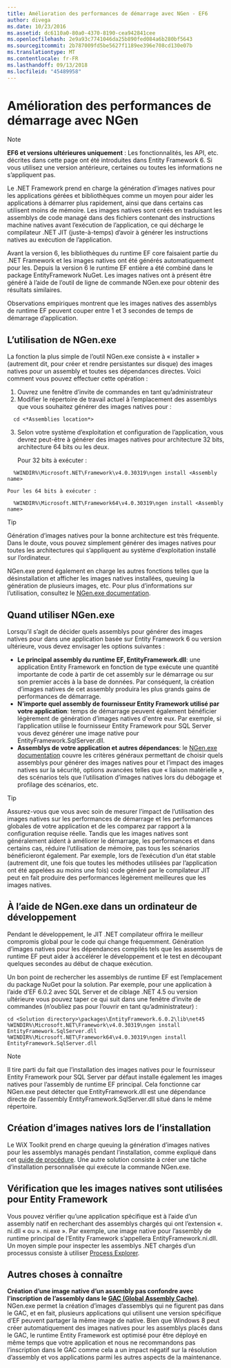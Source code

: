 ```yaml
---
title: Amélioration des performances de démarrage avec NGen - EF6
author: divega
ms.date: 10/23/2016
ms.assetid: dc6110a0-80a0-4370-8190-cea942841cee
ms.openlocfilehash: 2e9a93c7741046da25b890fed084a6b280bf5643
ms.sourcegitcommit: 2b787009fd5be5627f1189ee396e708cd130e07b
ms.translationtype: MT
ms.contentlocale: fr-FR
ms.lasthandoff: 09/13/2018
ms.locfileid: "45489958"
---
```

# <a name="improving-startup-performance-with-ngen"></a>Amélioration des performances de démarrage avec NGen
> [!NOTE]
> **EF6 et versions ultérieures uniquement** : Les fonctionnalités, les API, etc. décrites dans cette page ont été introduites dans Entity Framework 6. Si vous utilisez une version antérieure, certaines ou toutes les informations ne s’appliquent pas.  

Le .NET Framework prend en charge la génération d’images natives pour les applications gérées et bibliothèques comme un moyen pour aider les applications à démarrer plus rapidement, ainsi que dans certains cas utilisent moins de mémoire. Les images natives sont créés en traduisant les assemblys de code managé dans des fichiers contenant des instructions machine natives avant l’exécution de l’application, ce qui décharge le compilateur .NET JIT (juste-à-temps) d’avoir à générer les instructions natives au exécution de l’application.  

Avant la version 6, les bibliothèques du runtime EF core faisaient partie du .NET Framework et les images natives ont été générés automatiquement pour les. Depuis la version 6 le runtime EF entière a été combiné dans le package EntityFramework NuGet. Les images natives ont à présent être généré à l’aide de l’outil de ligne de commande NGen.exe pour obtenir des résultats similaires.  

Observations empiriques montrent que les images natives des assemblys de runtime EF peuvent couper entre 1 et 3 secondes de temps de démarrage d’application.  

## <a name="how-to-use-ngenexe"></a>L’utilisation de NGen.exe  

La fonction la plus simple de l’outil NGen.exe consiste à « installer » (autrement dit, pour créer et rendre persistantes sur disque) des images natives pour un assembly et toutes ses dépendances directes. Voici comment vous pouvez effectuer cette opération :  

1. Ouvrez une fenêtre d’invite de commandes en tant qu’administrateur  
2. Modifier le répertoire de travail actuel à l’emplacement des assemblys que vous souhaitez générer des images natives pour :  

  ``` console
    cd <*Assemblies location*>  
  ```
3. Selon votre système d’exploitation et configuration de l’application, vous devrez peut-être à générer des images natives pour architecture 32 bits, architecture 64 bits ou les deux.  

    Pour 32 bits à exécuter :  
  ``` console
    %WINDIR%\Microsoft.NET\Framework\v4.0.30319\ngen install <Assembly name>  
  ```
    Pour les 64 bits à exécuter :
  ``` console
    %WINDIR%\Microsoft.NET\Framework64\v4.0.30319\ngen install <Assembly name>  
  ```

> [!TIP]
> Génération d’images natives pour la bonne architecture est très fréquente. Dans le doute, vous pouvez simplement générer des images natives pour toutes les architectures qui s’appliquent au système d’exploitation installé sur l’ordinateur.  

NGen.exe prend également en charge les autres fonctions telles que la désinstallation et afficher les images natives installées, queuing la génération de plusieurs images, etc. Pour plus d’informations sur l’utilisation, consultez le [NGen.exe documentation](https://msdn.microsoft.com/library/6t9t5wcf.aspx).  

## <a name="when-to-use-ngenexe"></a>Quand utiliser NGen.exe  

Lorsqu’il s’agit de décider quels assemblys pour générer des images natives pour dans une application basée sur Entity Framework 6 ou version ultérieure, vous devez envisager les options suivantes :  

- **Le principal assembly du runtime EF, EntityFramework.dll**: une application Entity Framework en fonction de type exécute une quantité importante de code à partir de cet assembly sur le démarrage ou sur son premier accès à la base de données. Par conséquent, la création d’images natives de cet assembly produira les plus grands gains de performances de démarrage.  
- **N’importe quel assembly de fournisseur Entity Framework utilisé par votre application**: temps de démarrage peuvent également bénéficier légèrement de génération d’images natives d'entre eux. Par exemple, si l’application utilise le fournisseur Entity Framework pour SQL Server vous devez générer une image native pour EntityFramework.SqlServer.dll.  
- **Assemblys de votre application et autres dépendances**: le [NGen.exe documentation](https://msdn.microsoft.com/library/6t9t5wcf.aspx) couvre les critères généraux permettant de choisir quels assemblys pour générer des images natives pour et l’impact des images natives sur la sécurité, options avancées telles que « liaison matérielle », des scénarios tels que l’utilisation d’images natives lors du débogage et profilage des scénarios, etc.  

> [!TIP]
> Assurez-vous que vous avec soin de mesurer l’impact de l’utilisation des images natives sur les performances de démarrage et les performances globales de votre application et de les comparez par rapport à la configuration requise réelle. Tandis que les images natives sont généralement aident à améliorer le démarrage, les performances et dans certains cas, réduire l’utilisation de mémoire, pas tous les scénarios bénéficieront également. Par exemple, lors de l’exécution d’un état stable (autrement dit, une fois que toutes les méthodes utilisées par l’application ont été appelées au moins une fois) code généré par le compilateur JIT peut en fait produire des performances légèrement meilleures que les images natives.  

## <a name="using-ngenexe-in-a-development-machine"></a>À l’aide de NGen.exe dans un ordinateur de développement  

Pendant le développement, le JIT .NET compilateur offrira le meilleur compromis global pour le code qui change fréquemment. Génération d’images natives pour les dépendances compilés tels que les assemblys de runtime EF peut aider à accélérer le développement et le test en découpant quelques secondes au début de chaque exécution.  

Un bon point de rechercher les assemblys de runtime EF est l’emplacement du package NuGet pour la solution. Par exemple, pour une application à l’aide d’EF 6.0.2 avec SQL Server et de ciblage .NET 4.5 ou version ultérieure vous pouvez taper ce qui suit dans une fenêtre d’invite de commandes (n’oubliez pas pour l’ouvrir en tant qu’administrateur) :  

``` console
cd <Solution directory>\packages\EntityFramework.6.0.2\lib\net45
%WINDIR%\Microsoft.NET\Framework\v4.0.30319\ngen install EntityFramework.SqlServer.dll
%WINDIR%\Microsoft.NET\Framework64\v4.0.30319\ngen install EntityFramework.SqlServer.dll
```  

> [!NOTE]
> Il tire parti du fait que l’installation des images natives pour le fournisseur Entity Framework pour SQL Server par défaut installe également les images natives pour l’assembly de runtime EF principal. Cela fonctionne car NGen.exe peut détecter que EntityFramework.dll est une dépendance directe de l’assembly EntityFramework.SqlServer.dll situé dans le même répertoire.  

## <a name="creating-native-images-during-setup"></a>Création d’images natives lors de l’installation  

Le WiX Toolkit prend en charge queuing la génération d’images natives pour les assemblys managés pendant l’installation, comme expliqué dans cet [guide de procédure](http://wixtoolset.org/documentation/manual/v3/howtos/files_and_registry/ngen_managed_assemblies.html). Une autre solution consiste à créer une tâche d’installation personnalisée qui exécute la commande NGen.exe.  

## <a name="verifying-that-native-images-are-being-used-for-ef"></a>Vérification que les images natives sont utilisées pour Entity Framework  

Vous pouvez vérifier qu’une application spécifique est à l’aide d’un assembly natif en recherchant des assemblys chargés qui ont l’extension «. ni.dll « ou ». ni.exe ». Par exemple, une image native pour l’assembly de runtime principal de l’Entity Framework s’appellera EntityFramework.ni.dll. Un moyen simple pour inspecter les assemblys .NET chargés d’un processus consiste à utiliser [Process Explorer](https://technet.microsoft.com/sysinternals/bb896653).  

## <a name="other-things-to-be-aware-of"></a>Autres choses à connaître  

**Création d’une image native d’un assembly pas confondre avec l’inscription de l’assembly dans le [GAC (Global Assembly Cache)](https://msdn.microsoft.com/library/yf1d93sz.aspx)**. NGen.exe permet la création d’images d’assemblys qui ne figurent pas dans le GAC, et en fait, plusieurs applications qui utilisent une version spécifique d’EF peuvent partager la même image de native. Bien que Windows 8 peut créer automatiquement des images natives pour les assemblys placés dans le GAC, le runtime Entity Framework est optimisé pour être déployé en même temps que votre application et nous ne recommandons pas l’inscription dans le GAC comme cela a un impact négatif sur la résolution d’assembly et vos applications parmi les autres aspects de la maintenance.  
